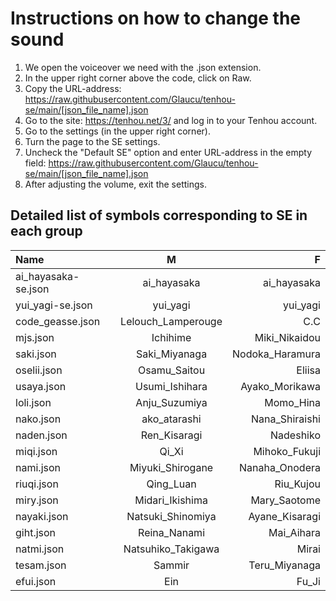 # __Instructions on how to change the sound__
1. We open the voiceover we need with the .json extension.
2. In the upper right corner above the code, click on Raw.
3. Copy the URL-address: https://raw.githubusercontent.com/Glaucu/tenhou-se/main/[json_file_name].json
4. Go to the site: https://tenhou.net/3/ and log in to your Tenhou account.
5. Go to the settings (in the upper right corner).
6. Turn the page to the SE settings.
7. Uncheck the "Default SE" option and enter URL-address in the empty field: https://raw.githubusercontent.com/Glaucu/tenhou-se/main/[json_file_name].json
8. After adjusting the volume, exit the settings.

## __Detailed list of symbols corresponding to SE in each group__
Name|  M  |  F  
:---|:---:|-----:
ai_hayasaka-se.json|ai_hayasaka|ai_hayasaka
yui_yagi-se.json|yui_yagi|yui_yagi
code_geasse.json|Lelouch_Lamperouge|C.C
mjs.json|Ichihime|Miki_Nikaidou
saki.json|Saki_Miyanaga|Nodoka_Haramura
oselii.json|Osamu_Saitou|Eliisa
usaya.json|Usumi_Ishihara|Ayako_Morikawa
loli.json|Anju_Suzumiya|Momo_Hina
nako.json|ako_atarashi|Nana_Shiraishi
naden.json|Ren_Kisaragi|Nadeshiko
miqi.json|Qi_Xi|Mihoko_Fukuji
nami.json|Miyuki_Shirogane|Nanaha_Onodera
riuqi.json|Qing_Luan|Riu_Kujou
miry.json|Midari_Ikishima|Mary_Saotome
nayaki.json|Natsuki_Shinomiya|Ayane_Kisaragi
giht.json|Reina_Nanami|Mai_Aihara
natmi.json|Natsuhiko_Takigawa|Mirai
tesam.json|Sammir|Teru_Miyanaga
efui.json|Ein|Fu_Ji